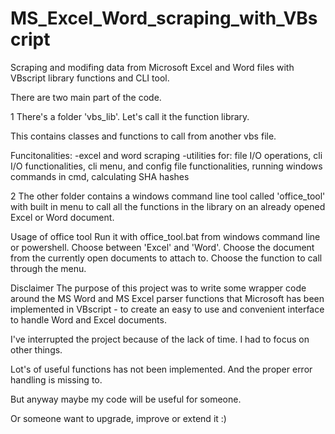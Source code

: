 # MS_Excel_Word_scraping_with_VBscript
Scraping and modifing data from Microsoft Excel and Word files with VBscript library functions and CLI tool.


There are two main part of the code.

1
There's a folder 'vbs_lib'. Let's call it the function library.

This contains classes and functions to call from another vbs file.

Funcitonalities:
-excel and word scraping
-utilities for: file I/O operations, cli I/O functionalities, cli menu, and config file functionalities, running windows commands in cmd, calculating SHA hashes

2
The other folder contains a windows command line tool called 'office_tool' with built in menu to call all the functions in the library on an already opened Excel or Word document.



Usage of office tool
Run it with office_tool.bat from windows command line or powershell.
Choose between 'Excel' and 'Word'.
Choose the document from the currently open documents to attach to.
Choose the function to call through the menu.





Disclaimer
The purpose of this project was to write some wrapper code around the MS Word and MS Excel parser functions that Microsoft has been implemented in VBscript - to create an easy to use and convenient interface to handle Word and Excel documents.

I've interrupted the project because of the lack of time. I had to focus on other things.

Lot's of useful functions has not been implemented. And the proper error handling is missing to.

But anyway maybe my code will be useful for someone.

Or someone want to upgrade, improve or extend it :)

